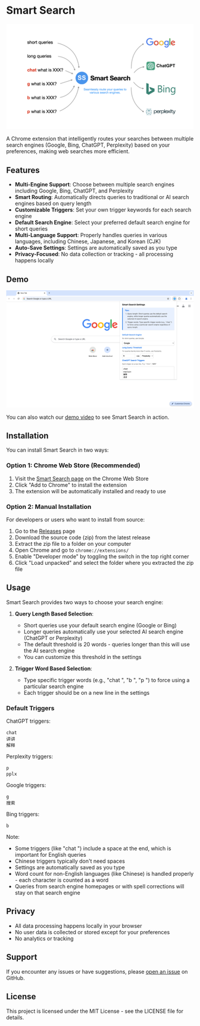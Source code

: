 # Smart Search
![Cover](./assets/cover.png)

A Chrome extension that intelligently routes your searches between multiple search engines (Google, Bing, ChatGPT, Perplexity) based on your preferences, making web searches more efficient.

## Features

- **Multi-Engine Support**: Choose between multiple search engines including Google, Bing, ChatGPT, and Perplexity
- **Smart Routing**: Automatically directs queries to traditional or AI search engines based on query length
- **Customizable Triggers**: Set your own trigger keywords for each search engine
- **Default Search Engine**: Select your preferred default search engine for short queries
- **Multi-Language Support**: Properly handles queries in various languages, including Chinese, Japanese, and Korean (CJK)
- **Auto-Save Settings**: Settings are automatically saved as you type
- **Privacy-Focused**: No data collection or tracking - all processing happens locally

## Demo
![Demo](./assets/demo.png)

You can also watch our [demo video](https://www.youtube.com/watch?v=5U-27zr90BQ) to see Smart Search in action.

## Installation

You can install Smart Search in two ways:

### Option 1: Chrome Web Store (Recommended)

1. Visit the [Smart Search page](https://chromewebstore.google.com/detail/smart-search/afdjfknkcnildioigkobmbjakfnggolp) on the Chrome Web Store
2. Click "Add to Chrome" to install the extension
3. The extension will be automatically installed and ready to use

### Option 2: Manual Installation

For developers or users who want to install from source:

1. Go to the [Releases](https://github.com/irgb/smart-search/tags) page
2. Download the source code (zip) from the latest release
3. Extract the zip file to a folder on your computer
4. Open Chrome and go to `chrome://extensions/`
5. Enable "Developer mode" by toggling the switch in the top right corner
6. Click "Load unpacked" and select the folder where you extracted the zip file

## Usage

Smart Search provides two ways to choose your search engine:

1. **Query Length Based Selection**:
   - Short queries use your default search engine (Google or Bing)
   - Longer queries automatically use your selected AI search engine (ChatGPT or Perplexity)
   - The default threshold is 20 words - queries longer than this will use the AI search engine
   - You can customize this threshold in the settings

2. **Trigger Word Based Selection**:
   - Type specific trigger words (e.g., "chat ", "b ", "p ") to force using a particular search engine
   - Each trigger should be on a new line in the settings

### Default Triggers

ChatGPT triggers:
```
chat 
讲讲
解释
```

Perplexity triggers:
```
p 
pplx 
```

Google triggers:
```
g 
搜索
```

Bing triggers:
```
b 
```

Note: 
- Some triggers (like "chat ") include a space at the end, which is important for English queries
- Chinese triggers typically don't need spaces
- Settings are automatically saved as you type
- Word count for non-English languages (like Chinese) is handled properly - each character is counted as a word
- Queries from search engine homepages or with spell corrections will stay on that search engine

## Privacy

- All data processing happens locally in your browser
- No user data is collected or stored except for your preferences
- No analytics or tracking

## Support

If you encounter any issues or have suggestions, please [open an issue](https://github.com/irgb/smart-search/issues) on GitHub.

## License

This project is licensed under the MIT License - see the LICENSE file for details.
